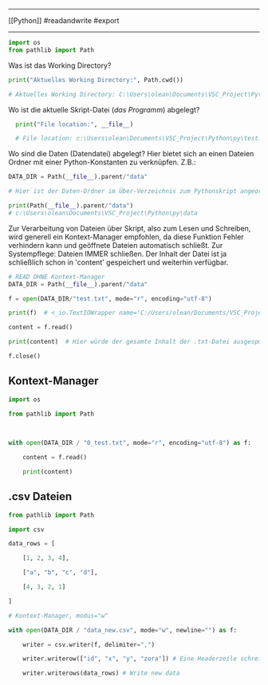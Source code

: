 ___
[[Python]]
#readandwrite
#export
___

```python
import os
from pathlib import Path
```

Was ist das Working Directory?
```python
print("Aktuelles Working Directory:", Path.cwd())

# Aktuelles Working Directory: C:\Users\olean\Documents\VSC_Project\Python
```

Wo ist die aktuelle Skript-Datei (*das Programm*) abgelegt?
```python
  print("File location:", __file__)

  # File location: c:\Users\olean\Documents\VSC_Project\Python\py\test.py
```

Wo sind die Daten (Datendatei) abgelegt?
Hier bietet sich an einen Dateien Ordner mit einer Python-Konstanten zu verknüpfen. Z.B.:
```python
DATA_DIR = Path(__file__).parent/"data"

# Hier ist der Daten-Ordner im Über-Verzeichnis zum Pythonskript angeordnet

print(Path(__file__).parent/"data")
# c:\Users\olean\Documents\VSC_Project\Python\py\data
```

Zur Verarbeitung von Dateien über Skript, also zum Lesen und Schreiben, wird generell ein Kontext-Manager empfohlen, da diese Funktion Fehler verhindern kann und geöffnete Dateien automatisch schließt.  Zur Systempflege: Dateien IMMER schließen. Der Inhalt der Datei ist ja schließlich schon in 'content' gespeichert und weiterhin verfügbar.

```python
# READ OHNE Kontext-Manager
DATA_DIR = Path(__file__).parent/"data"

f = open(DATA_DIR/"test.txt", mode="r", encoding="utf-8")

print(f)  # <_io.TextIOWrapper name='C:/Users/olean/Documents/VSC_Project/Python/data/word_count_mirco.txt' mode='r' encoding='utf-8'>

content = f.read()

print(content)  # Hier würde der gesamte Inhalt der .txt-Datei ausgespuckt

f.close()
```

## Kontext-Manager

```python
import os

from pathlib import Path

  
  
with open(DATA_DIR / "0_test.txt", mode="r", encoding="utf-8") as f:

    content = f.read()

    print(content)

```

## .csv Dateien

```python
from pathlib import Path

import csv
```

```python
data_rows = [

    [1, 2, 3, 4],

    ["a", "b", "c", "d"],

    [4, 3, 2, 1]

]

# Kontext-Manager, modus="w"

with open(DATA_DIR / "data_new.csv", mode="w", newline="") as f:

    writer = csv.writer(f, delimiter=",")

    writer.writerow(["id", "x", "y", "zora"]) # Eine Headerzeile schreiben

    writer.writerows(data_rows) # Write new data
```